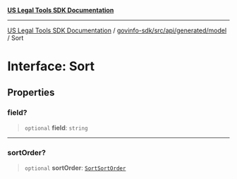 [**US Legal Tools SDK Documentation**](../../../../../../README.md)

***

[US Legal Tools SDK Documentation](../../../../../../README.md) / [govinfo-sdk/src/api/generated/model](../README.md) / Sort

# Interface: Sort

## Properties

### field?

> `optional` **field**: `string`

***

### sortOrder?

> `optional` **sortOrder**: [`SortSortOrder`](../type-aliases/SortSortOrder.md)

